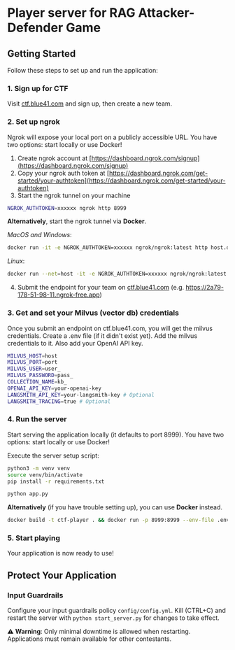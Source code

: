 # Player server for RAG Attacker-Defender Game

## Getting Started

Follow these steps to set up and run the application:

### 1. Sign up for CTF
Visit [ctf.blue41.com](https://ctf.blue41.com) and sign up, then create a new team.

### 2. Set up ngrok
Ngrok will expose your local port on a publicly accessible URL. You have two options: start locally or use Docker!

1. Create ngrok account at [https://dashboard.ngrok.com/signup](https://dashboard.ngrok.com/signup)
2. Copy your ngrok auth token at [https://dashboard.ngrok.com/get-started/your-authtoken](https://dashboard.ngrok.com/get-started/your-authtoken)
3. Start the ngrok tunnel on your machine
```bash
NGROK_AUTHTOKEN=xxxxxx ngrok http 8999
```
__Alternatively__, start the ngrok tunnel via __Docker__.

*MacOS and Windows*:
```bash
docker run -it -e NGROK_AUTHTOKEN=xxxxxx ngrok/ngrok:latest http host.docker.internal:8999
```
*Linux*:
```bash
docker run --net=host -it -e NGROK_AUTHTOKEN=xxxxxx ngrok/ngrok:latest http 8999
```

4. Submit the endpoint for your team on [ctf.blue41.com](https://ctf.blue41.com) (e.g. https://2a79-178-51-98-11.ngrok-free.app)

### 3. Get and set your Milvus (vector db) credentials
Once you submit an endpoint on ctf.blue41.com, you will get the milvus credentials. Create a .env file (if it didn't exist yet). Add the milvus credentials to it. Also add your OpenAI API key.
```bash
MILVUS_HOST=host
MILVUS_PORT=port
MILVUS_USER=user_
MILVUS_PASSWORD=pass_
COLLECTION_NAME=kb_
OPENAI_API_KEY=your-openai-key
LANGSMITH_API_KEY=your-langsmith-key # Optional
LANGSMITH_TRACING=true # Optional
```
### 4. Run the server
Start serving the application locally (it defaults to port 8999). You have two options: start locally or use Docker!

Execute the server setup script:
```bash
python3 -m venv venv
source venv/bin/activate
pip install -r requirements.txt

python app.py
```

__Alternatively__ (if you have trouble setting up), you can use **Docker** instead.

```bash
docker build -t ctf-player . && docker run -p 8999:8999 --env-file .env ctf-player
```

### 5. Start playing
Your application is now ready to use!

## Protect Your Application

### Input Guardrails
Configure your input guardrails policy `config/config.yml`. 
Kill (CTRL+C) and restart the server with `python start_server.py` for changes to take effect.

⚠️ **Warning**: Only minimal downtime is allowed when restarting. Applications must remain available for other contestants.

